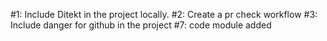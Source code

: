 #1: Include Ditekt in the project locally.
#2: Create a pr check workflow
#3: Include danger for github in the project
#7: code module added 